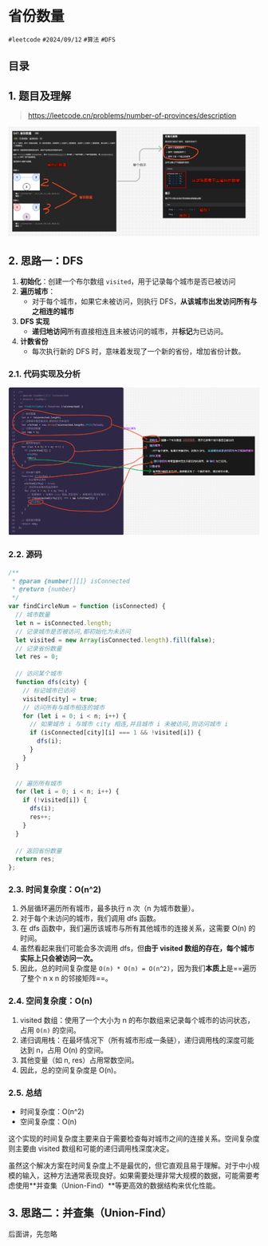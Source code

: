 
# 省份数量


`#leetcode`   `#2024/09/12`  `#算法`  `#DFS` 


## 目录
<!-- toc -->
 ## 1. 题目及理解 

> https://leetcode.cn/problems/number-of-provinces/description 

![图片&文件](./files/Pastedimage20240912044955.png)

## 2. 思路一：DFS

1. **初始化**：创建一个布尔数组 `visited`，用于记录每个城市是否已被访问
2. **遍历城市**： 
	- 对于每个城市，如果它未被访问，则执行 DFS，**从该城市出发访问所有与之相连的城市**
3. **DFS 实现**
	- **递归地访问**所有直接相连且未被访问的城市，并**标记**为已访问。
4. **计数省份**
	- 每次执行新的 DFS 时，意味着发现了一个新的省份，增加省份计数。

### 2.1. 代码实现及分析

![图片&文件](./files/Pastedimage20240912051336.png)

### 2.2. 源码

```javascript
/**
 * @param {number[][]} isConnected
 * @return {number}
 */
var findCircleNum = function (isConnected) {
  // 城市数量
  let n = isConnected.length;
  // 记录城市是否被访问,都初始化为未访问
  let visited = new Array(isConnected.length).fill(false);
  // 记录省份数量
  let res = 0;

  // 访问某个城市
  function dfs(city) {
    // 标记城市已访问
    visited[city] = true;
    // 访问所有与城市相连的城市
    for (let i = 0; i < n; i++) {
      // 如果城市 i 与城市 city 相连,并且城市 i 未被访问,则访问城市 i
      if (isConnected[city][i] === 1 && !visited[i]) {
        dfs(i);
      }
    }
  }

  // 遍历所有城市
  for (let i = 0; i < n; i++) {
    if (!visited[i]) {
      dfs(i);
      res++;
    }
  }

  // 返回省份数量
  return res;
};

```

### 2.3. 时间复杂度：O(n^2)

1. 外层循环遍历所有城市，最多执行 n 次（n 为城市数量）。
2. 对于每个未访问的城市，我们调用 dfs 函数。
3. 在 dfs 函数中，我们遍历该城市与所有其他城市的连接关系，这需要 O(n) 的时间。
4. 虽然看起来我们可能会多次调用 dfs，但**由于 visited 数组的存在，每个城市实际上只会被访问一次。**
5. 因此，总的时间复杂度是 `O(n) * O(n) = O(n^2)`，因为我们**本质上**是==遍历了整个 n x n 的邻接矩阵==。

### 2.4. 空间复杂度：O(n)

1. visited 数组：使用了一个大小为 n 的布尔数组来记录每个城市的访问状态，占用 `O(n)` 的空间。
2. 递归调用栈：在最坏情况下（所有城市形成一条链），递归调用栈的深度可能达到 n，占用 O(n) 的空间。
3. 其他变量（如 n, res）占用常数空间。
4. 因此，总的空间复杂度是 O(n)。

### 2.5. 总结

- 时间复杂度：O(n^2)
- 空间复杂度：O(n)

这个实现的时间复杂度主要来自于需要检查每对城市之间的连接关系。空间复杂度则主要由 visited 数组和可能的递归调用栈深度决定。

虽然这个解决方案在时间复杂度上不是最优的，但它直观且易于理解。对于中小规模的输入，这种方法通常表现良好。如果需要处理非常大规模的数据，可能需要考虑使用**并查集（Union-Find）**等更高效的数据结构来优化性能。

## 3. 思路二：并查集（Union-Find）

后面讲，先忽略

